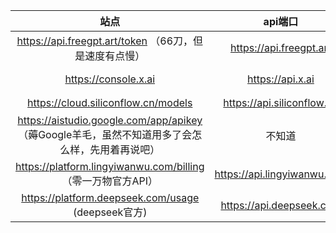 | 站点 | api端口 | api |  
|:-------:|:-------:|:-------:|  
| https://api.freegpt.art/token （66刀，但是速度有点慢） | https://api.freegpt.art | sk-zZqvUYzw3fT99gKo2c8e6c62Fc99429bB3B41b83507fC9Ca |  
| https://console.x.ai | https://api.x.ai | xai-ZiYOqwJ3U9rZGDDcztEZGwpyJf1FlixkJZifQAlnD6IXA5ptgZO7qMn6mxaRoDri101H4xYhWX0L9nsq |
| https://cloud.siliconflow.cn/models | https://api.siliconflow.cn | api在另一个文档里，嫖太多了，用不完，用不完啊 |=
| https://aistudio.google.com/app/apikey （薅Google羊毛，虽然不知道用多了会怎么样，先用着再说吧） | 不知道 | AIzaSyC2Ya3l-MBRCLDDeoranTwa281lgnVxQZ8 |
| https://platform.lingyiwanwu.com/billing （零一万物官方API）| https://api.lingyiwanwu.com | 423636bf6681479991e7b2feea64737b |
| https://platform.deepseek.com/usage (deepseek官方) | https://api.deepseek.com | sk-9c7cf6c07db445458552d6757016a582 |

